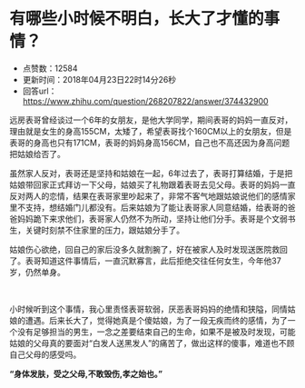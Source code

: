 # 有哪些小时候不明白，长大了才懂的事情？
- 点赞数：12584
- 更新时间：2018年04月23日22时14分26秒
- 回答url：https://www.zhihu.com/question/268207822/answer/374432900
<body>
 <p data-pid="EPbhTzI4">远房表哥曾经谈过一个6年的女朋友，是他大学同学，期间表哥的妈妈一直反对，理由就是女生的身高155CM，太矮了，希望表哥找个160CM以上的女朋友，但是表哥的身高也只有171CM，表哥的妈妈身高156CM，自己也不高还因为身高问题把姑娘给否了。</p>
 <p data-pid="7LMlbd1B">虽然家人反对，表哥还是坚持和姑娘在一起，6年过去了，表哥打算结婚，于是把姑娘带回家正式拜访一下父母，姑娘买了礼物跟着表哥去见父母。表哥的妈妈一直反对两人的恋情，结果在表哥家里吵起来了，非常不客气地跟姑娘说他们的感情家里不支持，想结婚门儿都没有。后来姑娘为了能让表哥家人同意结婚，给表哥的爸爸妈妈跪下来求他们，表哥家人仍然不为所动，坚持让他们分手。表哥是个文弱书生，关键时刻禁不住家里的压力，跟姑娘分手了。</p>
 <p data-pid="zzYMH-2k">姑娘伤心欲绝，回自己的家后没多久就割腕了，好在被家人及时发现送医院救回了。表哥知道这件事情后，一直沉默寡言，此后拒绝交往任何女生，今年他37岁，仍然单身。</p>
 <p class="ztext-empty-paragraph"><br></p>
 <p data-pid="Geacnlqu">小时候听到这个事情，我心里责怪表哥软弱，厌恶表哥妈妈的绝情和狭隘，同情姑娘的遭遇。后来长大了，觉得她真是个傻姑娘，为了一段无疾而终的感情，为了一个没有足够担当的男生，一念之差要结束自己的生命，如果不是被及时发现，可能姑娘的父母真的要面对“白发人送黑发人”的痛苦了，做出这样的傻事，难道也不顾自己父母的感受吗。</p>
 <p data-pid="2CMeOstp"><b>“身体发肤，受之父母,不敢毁伤,孝之始也。”</b></p>
</body>